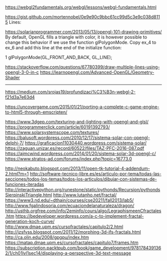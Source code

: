 























https://webgl2fundamentals.org/webgl/lessons/webgl-fundamentals.html

https://gist.github.com/mortennobel/0e9e90c9bbc61cc99d5c3e9c038d8115
Lines:

https://solarianprogrammer.com/2013/05/13/opengl-101-drawing-primitives/
By default, OpenGL fills a triangle with color, it is however possible to change this behavior if we use the function glPolygonMode. Copy ex_4 to ex_6 and add this line at the end of the initialize function:

1 	glPolygonMode(GL_FRONT_AND_BACK, GL_LINE);


https://stackoverflow.com/questions/67780399/draw-multiple-lines-using-opengl-3-0-in-c
https://learnopengl.com/Advanced-OpenGL/Geometry-Shader

----

https://medium.com/srojas19/profundizaci%C3%B3n-webgl-2-f21d3a7e63d4

https://uncovergame.com/2015/01/21/porting-a-complete-c-game-engine-to-html5-through-emscripten/

https://www.3dgep.com/texturing-and-lighting-with-opengl-and-glsl/
https://programmerclick.com/article/60191392793/
https://www.solarsystemscope.com/textures/
https://balusoft.wordpress.com/2010/12/17/sistema-solar-con-opengl-delphi-7/
https://graficacion11030440.wordpress.com/sistema-solar/
https://zaguan.unizar.es/record/60522/files/TAZ-PFC-2016-087.pdf
https://ajmcwind.wordpress.com/2014/01/20/sistema-solar-3d-opengl-c/
https://www.stratos-ad.com/forums/index.php?topic=16773.0

http://neokabuto.blogspot.com/2013/11/open-tk-tutorial-4-addendum-2.html?m=1
http://software-tecnico-libre.es/es/articulo-por-tema/todas-las-secciones/todos-los-temas/todos-los-articulos/dibujar-con-sistemas-de-funciones-iteradas
http://interactivepython.org/runestone/static/pythonds/Recursion/pythondsSierpinskiTriangle.html
http://www.lutanho.net/fractal/
https://www3.nd.edu/~dthain/courses/cse20211/fall2013/lab5/
http://www.fgalindosoria.com/ecuaciondelanaturaleza/dragon/
http://usthb.orgfree.com/info/2eminfo/cours/algo/LegraphismeenCfractales.htm
https://bedeveloper.wordpress.com/a-c-to-implement-fractal-generation-koch-curve/
http://www.dmae.upm.es/cursofractales/capitulo2/2.html
http://jzsfvss.blogspot.com/2011/12/morphing-3d-ifs-fractals.html
http://ca.olin.edu/2008/gpgpu/index.htm
https://matap.dmae.upm.es/cursofractales/capitulo7/frames.htm
https://subscription.packtpub.com/book/game_development/9781784391362/1/ch01lvl1sec14/displaying-a-perspective-3d-text-message
